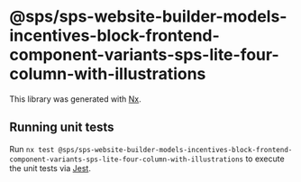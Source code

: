 # @sps/sps-website-builder-models-incentives-block-frontend-component-variants-sps-lite-four-column-with-illustrations

This library was generated with [Nx](https://nx.dev).

## Running unit tests

Run `nx test @sps/sps-website-builder-models-incentives-block-frontend-component-variants-sps-lite-four-column-with-illustrations` to execute the unit tests via [Jest](https://jestjs.io).
